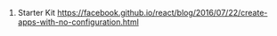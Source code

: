 1. Starter Kit
	https://facebook.github.io/react/blog/2016/07/22/create-apps-with-no-configuration.html
	